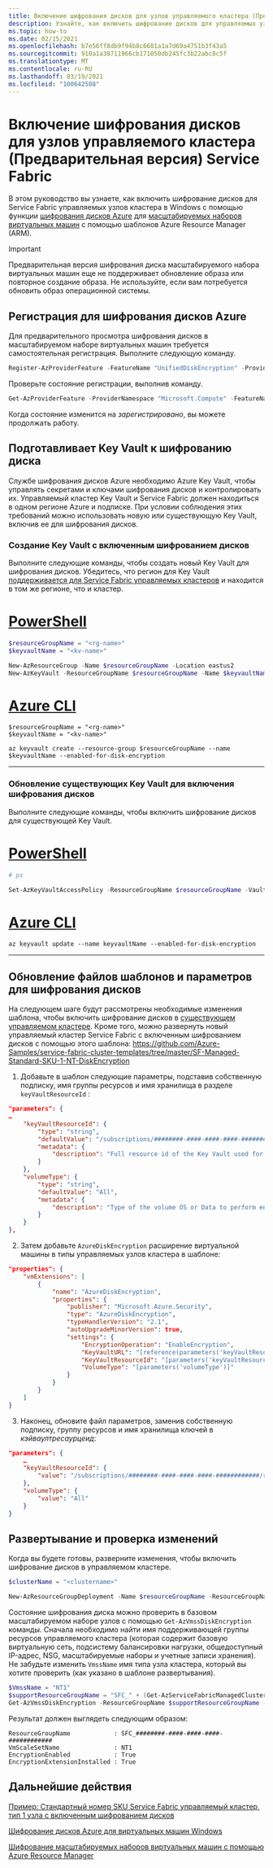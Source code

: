```yaml
---
title: Включение шифрования дисков для узлов управляемого кластера (Предварительная версия) Service Fabric
description: Узнайте, как включить шифрование дисков для управляемых узлов кластера Azure Service Fabric в Windows с помощью шаблона ARM.
ms.topic: how-to
ms.date: 02/15/2021
ms.openlocfilehash: b7e56ff8db9f94b8c6681a1a7d69a4751b3f43a5
ms.sourcegitcommit: 910a1a38711966cb171050db245fc3b22abc8c5f
ms.translationtype: MT
ms.contentlocale: ru-RU
ms.lasthandoff: 03/19/2021
ms.locfileid: "100642508"
---
```

# <a name="enable-disk-encryption-for-service-fabric-managed-cluster-preview-nodes"></a>Включение шифрования дисков для узлов управляемого кластера (Предварительная версия) Service Fabric

В этом руководство вы узнаете, как включить шифрование дисков для Service Fabric управляемых узлов кластера в Windows с помощью функции [шифрования дисков Azure](../virtual-machines/windows/disk-encryption-overview.md) для [масштабируемых наборов виртуальных машин](../virtual-machine-scale-sets/disk-encryption-azure-resource-manager.md) с помощью шаблонов Azure Resource Manager (ARM).

> [!IMPORTANT]
> Предварительная версия шифрования диска масштабируемого набора виртуальных машин еще не поддерживает обновление образа или повторное создание образа. Не используйте, если вам потребуется обновить образ операционной системы.

## <a name="register-for-azure-disk-encryption"></a>Регистрация для шифрования дисков Azure

Для предварительного просмотра шифрования дисков в масштабируемом наборе виртуальных машин требуется самостоятельная регистрация. Выполните следующую команду.

```powershell
Register-AzProviderFeature -FeatureName "UnifiedDiskEncryption" -ProviderNamespace "Microsoft.Compute"
```

Проверьте состояние регистрации, выполнив команду.

```powershell
Get-AzProviderFeature -ProviderNamespace "Microsoft.Compute" -FeatureName "UnifiedDiskEncryption"
```

Когда состояние изменится на *зарегистрировано*, вы можете продолжать работу.

## <a name="provision-a-key-vault-for-disk-encryption"></a>Подготавливает Key Vault к шифрованию диска

Службе шифрования дисков Azure необходимо Azure Key Vault, чтобы управлять секретами и ключами шифрования дисков и контролировать их. Управляемый кластер Key Vault и Service Fabric должен находиться в одном регионе Azure и подписке. При условии соблюдения этих требований можно использовать новую или существующую Key Vault, включив ее для шифрования дисков.

### <a name="create-key-vault-with-disk-encryption-enabled"></a>Создание Key Vault с включенным шифрованием дисков

Выполните следующие команды, чтобы создать новый Key Vault для шифрования дисков. Убедитесь, что регион для Key Vault [поддерживается для Service Fabric управляемых кластеров](faq-managed-cluster.md#what-regions-are-supported-in-the-preview) и находится в том же регионе, что и кластер.

# <a name="powershell"></a>[PowerShell](#tab/azure-powershell)

```powershell
$resourceGroupName = "<rg-name>" 
$keyvaultName = "<kv-name>" 

New-AzResourceGroup -Name $resourceGroupName -Location eastus2 
New-AzKeyVault -ResourceGroupName $resourceGroupName -Name $keyvaultName -Location eastus2 -EnabledForDiskEncryption
```

# <a name="azure-cli"></a>[Azure CLI](#tab/azure-cli)

```azurecli
$resourceGroupName = "<rg-name>" 
$keyvaultName = "<kv-name>" 

az keyvault create --resource-group $resourceGroupName --name $keyvaultName --enabled-for-disk-encryption
```

---

### <a name="update-existing-key-vault-to-enable-disk-encryption"></a>Обновление существующих Key Vault для включения шифрования дисков

Выполните следующие команды, чтобы включить шифрование дисков для существующей Key Vault.

# <a name="powershell"></a>[PowerShell](#tab/azure-powershell)

```powershell
# ps 

Set-AzKeyVaultAccessPolicy -ResourceGroupName $resourceGroupName -VaultName $keyvaultName -EnabledForDiskEncryption
```

# <a name="azure-cli"></a>[Azure CLI](#tab/azure-cli)

```azurecli
az keyvault update --name keyvaultName --enabled-for-disk-encryption 
```

---

## <a name="update-the-template-and-parameters-files-for-disk-encryption"></a>Обновление файлов шаблонов и параметров для шифрования дисков

На следующем шаге будут рассмотрены необходимые изменения шаблона, чтобы включить шифрование дисков в [существующем управляемом кластере](tutorial-managed-cluster-deploy.md). Кроме того, можно развернуть новый управляемый кластер Service Fabric с включенным шифрованием дисков с помощью этого шаблона: https://github.com/Azure-Samples/service-fabric-cluster-templates/tree/master/SF-Managed-Standard-SKU-1-NT-DiskEncryption

1. Добавьте в шаблон следующие параметры, подставив собственную подписку, имя группы ресурсов и имя хранилища в разделе `keyVaultResourceId` :

```json
"parameters": { 
…
    "keyVaultResourceId": { 
        "type": "string", 
        "defaultValue": "/subscriptions/########-####-####-####-############/resourceGroups/<rg-name>/providers/Microsoft.KeyVault/vaults/<kv-name>", 
        "metadata": { 
            "description": "Full resource id of the Key Vault used for disk encryption." 
        } 
    },
    "volumeType": { 
        "type": "string", 
        "defaultValue": "All", 
        "metadata": { 
            "description": "Type of the volume OS or Data to perform encryption operation" 
        }
    }
}, 
```

2. Затем добавьте `AzureDiskEncryption` расширение виртуальной машины в типы управляемых узлов кластера в шаблоне:

```json
"properties": { 
    "vmExtensions": [ 
        { 
            "name": "AzureDiskEncryption", 
            "properties": { 
                "publisher": "Microsoft.Azure.Security", 
                "type": "AzureDiskEncryption", 
                "typeHandlerVersion": "2.1", 
                "autoUpgradeMinorVersion": true, 
                "settings": {                     
                    "EncryptionOperation": "EnableEncryption", 
                    "KeyVaultURL": "[reference(parameters('keyVaultResourceId'),'2016-10-01').vaultUri]", 
                    "KeyVaultResourceId": "[parameters('keyVaultResourceID')]",
                    "VolumeType": "[parameters('volumeType')]" 
                } 
            } 
        } 
    ] 
} 
```

3. Наконец, обновите файл параметров, заменив собственную подписку, группу ресурсов и имя хранилища ключей в *кэйваултресаурцеид*:

```json
"parameters": { 
    … 
    "keyVaultResourceId": { 
        "value": "/subscriptions/########-####-####-####-############/resourceGroups/<rg-name>/providers/Microsoft.KeyVault/vaults/<kv-name>" 
    },   
    "volumeType": { 
        "value": "All" 
    }    
} 
```

## <a name="deploy-and-verify-the-changes"></a>Развертывание и проверка изменений

Когда вы будете готовы, разверните изменения, чтобы включить шифрование дисков в управляемом кластере.

```powershell
$clusterName = "<clustername>" 

New-AzResourceGroupDeployment -Name $resourceGroupName -ResourceGroupName $resourceGroupName -TemplateFile .\template_diskEncryption.json -TemplateParameterFile \.parameters_diskEncryption.json -Debug -Verbose 
```

Состояние шифрования диска можно проверить в базовом масштабируемом наборе узлов с помощью `Get-AzVmssDiskEncryption` команды. Сначала необходимо найти имя поддерживающей группы ресурсов управляемого кластера (которая содержит базовую виртуальную сеть, подсистему балансировки нагрузки, общедоступный IP-адрес, NSG, масштабируемые наборы и учетные записи хранения). Не забудьте изменить `VmssName` имя типа узла кластера, который вы хотите проверить (как указано в шаблоне развертывания).

```powershell
$VmssName = "NT1"
$supportResourceGroupName = "SFC_" + (Get-AzServiceFabricManagedCluster -ResourceGroupName $resourceGroupName).ClusterId
Get-AzVmssDiskEncryption -ResourceGroupName $supportResourceGroupName -VMScaleSetName $VmssName
```

Результат должен выглядеть следующим образом:

```console
ResourceGroupName            : SFC_########-####-####-####-############
VmScaleSetName               : NT1
EncryptionEnabled            : True
EncryptionExtensionInstalled : True
```

## <a name="next-steps"></a>Дальнейшие действия

[Пример: Стандартный номер SKU Service Fabric управляемый кластер, тип 1 узла с включенным шифрованием дисков](https://github.com/Azure-Samples/service-fabric-cluster-templates/tree/master/SF-Managed-Standard-SKU-1-NT-DiskEncryption)

[Шифрование дисков Azure для виртуальных машин Windows](../virtual-machines/windows/disk-encryption-overview.md)

[Шифрование масштабируемых наборов виртуальных машин с помощью Azure Resource Manager](../virtual-machine-scale-sets/disk-encryption-azure-resource-manager.md)
